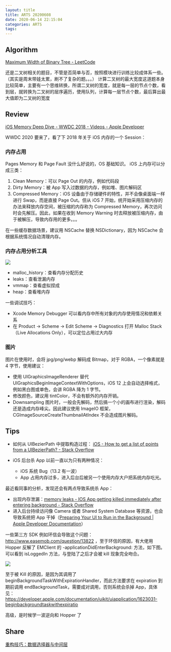 ```yaml
---
layout: title
title: ARTS 20200608
date: 2020-06-14 22:15:04
categories: ARTS
tags:
---
```

## Algorithm
[Maximum Width of Binary Tree - LeetCode](https://leetcode.com/problems/maximum-width-of-binary-tree/)

还是二叉树相关的题目，不管是否简单与否，按照模块进行训练比较成体系一些。（其实是周末带娃太累，刷不了复杂的题。。。）
计算二叉树的最大宽度这道题本身比较简单，主要有一个思维转换，所谓二叉树的宽度，就是每一层的节点个数，看到层，就转换为二叉树的层序遍历，使用队列，计算每一层节点个数，最后算出最大值即为二叉树的宽度

## Review
[iOS Memory Deep Dive - WWDC 2018 - Videos - Apple Developer](https://developer.apple.com/videos/play/wwdc2018/416/)

WWDC 2020 要来了，看了下 2018 年关于 iOS 内存的一个 Session：
### 内存占用
Pages Memory 和 Page Fault 没什么好说的，OS 基础知识。
iOS 上内存可以分成三类：
1. Clean Memory：可以 Page Out 的内存，例如代码段
2. Dirty Memory：被 App 写入过数据的内存，例如堆、图片解码区
3. Compressed Memory：iOS 设备由于存储硬件的特性，并不会像桌面端一样进行 Swap，而是直接 Page Out。但从 iOS 7 开始，统开始采用压缩内存的办法来释放内存空间，被压缩的内存称为 Compressed Memory，再次访问时会先解压。因此，如果在收到 Memory Warning 时去释放被压缩内存，由于被解压，导致内存用的更多。。。

在一些缓存数据场景，建议用 NSCache 替换 NSDictionary，因为 NSCache 会根据系统情况自动清理内存。

### 内存占用分析工具
![](/images/blog/630C9DF7-3048-40A4-8ECE-41E3AF3D09DB.png)
* malloc_history：查看内存分配历史
* leaks：查看泄漏内存
* vmmap：查看虚拟捏成
* heap：查看堆内存

一些调试技巧：
* Xcode Memory Debugger 可以看内存中所有对象的内存使用情况和依赖关系
* 在 Product -> Scheme -> Edit Scheme -> Diagnostics 打开 Malloc Stack（Live Allocations Only），可以定位占用过大内存

### 图片
图片在使用时，会将 jpg/png/webp 解码成 Bitmap，对于 RGBA，一个像素就是 4 字节，使用建议：
* 使用 UIGraphicsImageRenderer 替代 UIGraphicsBeginImageContextWithOptions，iOS 12 上会自动选择格式，例如黑白图或单色，会讲 RGBA 降为 1 字节。
* 修改颜色，建议用 tintColor，不会有额外的内存开销。
* Downsampling 图片时，一般会先解码，然后搞一个小的画布进行渲染，解码还是造成内存峰尖。因此建议使用 ImageIO 框架，CGImageSourceCreateThumbnailAtIndex 不会造成图片解码。

## Tips
* 如何从 UIBezierPath 中提取构造过程：
[iOS - How to get a list of points from a UIBezierPath? - Stack Overflow](https://stackoverflow.com/questions/3051760/how-to-get-a-list-of-points-from-a-uibezierpath)

* iOS 后台杀 App 以前一直以为只有两种情况：
  * iOS 系统 Bug（13.2 有一波）
  * App 占用内存过多，进入后台后被另一个使用内存大户把系统内存吃光。

最近看同事的分析，发现还会有两点导致系统杀 App：
* 出现内存泄漏：[memory leaks - IOS App getting killed immediately after entering background - Stack Overflow](https://stackoverflow.com/questions/48107801/ios-app-getting-killed-immediately-after-entering-background)
* 进入后台持续访问像 Camera 或者 Shared System Database 等资源，也会导致系统把 App 干掉（[Preparing Your UI to Run in the Background | Apple Developer Documentation](https://developer.apple.com/documentation/uikit/app_and_environment/scenes/preparing_your_ui_to_run_in_the_background)）

一些第三方 SDK 例如环信会导致这个问题： http://www.easemob.com/question/13822 ，至于环信的原因，有大佬用 Hopper 反解了 EMClient 的 -applicationDidEnterBackground: 方法，如下图。可以看到 isLoggedIn 方法，与登陆了之后才会被 kill 现象完全吻合。

![](/images/blog/4373c66306b22120a4dd0493bcbbb543.png)

至于被 Kill 的原因，是因为其调用了 beginBackgroundTaskWithExpirationHandler，而此方法要求在 expiration 到期前调用 endBackgroundTask，需要成对调用，否则系统会杀掉 App，具体见：
https://developer.apple.com/documentation/uikit/uiapplication/1623031-beginbackgroundtaskwithexpiratio

高级，是时候学一波逆向和 Hopper 了

## Share

[重构技巧：数据选择器与中间层](https://joeshang.github.io/2020/06/14/refactor-multiplexer-and-indirectional-layer/)

